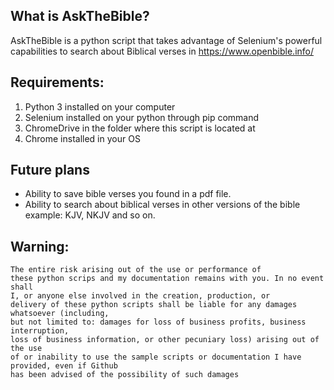 
**What is AskTheBible?**
-
AskTheBible is a python script that takes advantage of Selenium's powerful capabilities to search about Biblical verses in https://www.openbible.info/

**Requirements:**
-
1. Python 3 installed on your computer
2. Selenium installed on your python through pip command
3. ChromeDrive in the folder where this script is located at
4. Chrome installed in your OS


**Future plans**
-
- Ability to save bible verses you found in a pdf file.
- Ability to search about biblical verses in other versions of the bible example: KJV, NKJV and so on.

**Warning:**
-
    The entire risk arising out of the use or performance of   
    these python scrips and my documentation remains with you. In no event shall  
    I, or anyone else involved in the creation, production, or   
    delivery of these python scripts shall be liable for any damages whatsoever (including,  
    but not limited to: damages for loss of business profits, business interruption,  
    loss of business information, or other pecuniary loss) arising out of the use  
    of or inability to use the sample scripts or documentation I have provided, even if Github 
    has been advised of the possibility of such damages  
